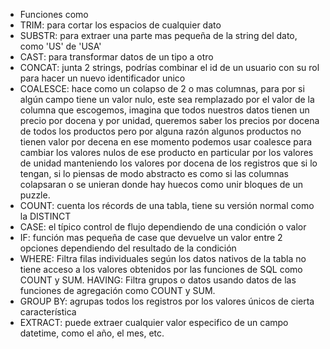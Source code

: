 - Funciones como
- TRIM: para cortar los espacios de cualquier dato
- SUBSTR: para extraer una parte mas pequeña de la string del dato, como 'US' de 'USA'
- CAST: para transformar datos de un tipo a otro
- CONCAT: junta 2 strings, podrías combinar el id de un usuario con su rol para hacer un nuevo identificador unico
- COALESCE: hace como un colapso de 2 o mas columnas, para por si algún campo  tiene un valor nulo, este sea remplazado por el valor de la columna que escogemos, imagina que todos nuestros datos tienen un precio por docena y por unidad, queremos saber los precios por docena de todos los productos pero por alguna razón algunos productos no tienen valor por decena en ese momento podemos usar coalesce para cambiar los valores nulos de ese producto en particular por los valores de unidad manteniendo los valores por docena de los registros que si lo tengan, si lo piensas de modo abstracto es como si las columnas colapsaran o se unieran donde hay huecos como unir bloques de un puzzle.
- COUNT: cuenta los récords de una tabla, tiene su versión normal como la DISTINCT
- CASE: el típico control de flujo dependiendo de una condición o valor
- IF: función mas pequeña de case que devuelve un valor entre 2 opciones dependiendo del resultado de la condición
- WHERE: Filtra filas individuales según los datos nativos de la tabla no tiene acceso a los valores obtenidos por las funciones de SQL como COUNT y SUM.
  HAVING: Filtra grupos o datos usando datos de las funciones de agregación como COUNT y SUM.
- GROUP BY: agrupas todos los registros por los valores únicos de cierta característica
- EXTRACT: puede extraer cualquier valor especifico de un campo datetime, como el año, el mes, etc.